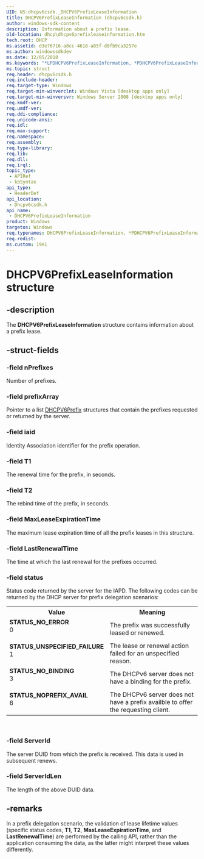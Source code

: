 ```yaml
---
UID: NS:dhcpv6csdk._DHCPV6PrefixLeaseInformation
title: DHCPV6PrefixLeaseInformation (dhcpv6csdk.h)
author: windows-sdk-content
description: Information about a prefix lease.
old-location: dhcp\dhcpv6prefixleaseinformation.htm
tech.root: DHCP
ms.assetid: d3e76716-a8cc-4618-a85f-d8fb9ca3257e
ms.author: windowssdkdev
ms.date: 12/05/2018
ms.keywords: "*LPDHCPV6PrefixLeaseInformation, *PDHCPV6PrefixLeaseInformation, DHCPV6PrefixLeaseInformation, DHCPV6PrefixLeaseInformation structure [DHCP], LPDHCPV6PrefixLeaseInformation, LPDHCPV6PrefixLeaseInformation structure pointer [DHCP], PDHCPV6PrefixLeaseInformation, PDHCPV6PrefixLeaseInformation structure pointer [DHCP], STATUS_NOPREFIX_AVAIL, STATUS_NO_BINDING, STATUS_NO_ERROR, STATUS_UNSPECIFIED_FAILURE, dhcp.dhcpv6prefixleaseinformation, dhcpv6csdk/DHCPV6PrefixLeaseInformation, dhcpv6csdk/LPDHCPV6PrefixLeaseInformation, dhcpv6csdk/PDHCPV6PrefixLeaseInformation"
ms.topic: struct
req.header: dhcpv6csdk.h
req.include-header: 
req.target-type: Windows
req.target-min-winverclnt: Windows Vista [desktop apps only]
req.target-min-winversvr: Windows Server 2008 [desktop apps only]
req.kmdf-ver: 
req.umdf-ver: 
req.ddi-compliance: 
req.unicode-ansi: 
req.idl: 
req.max-support: 
req.namespace: 
req.assembly: 
req.type-library: 
req.lib: 
req.dll: 
req.irql: 
topic_type:
 - APIRef
 - kbSyntax
api_type:
 - HeaderDef
api_location:
 - Dhcpv6csdk.h
api_name:
 - DHCPV6PrefixLeaseInformation
product: Windows
targetos: Windows
req.typenames: DHCPV6PrefixLeaseInformation, *PDHCPV6PrefixLeaseInformation, *LPDHCPV6PrefixLeaseInformation
req.redist: 
ms.custom: 19H1
---
```


# DHCPV6PrefixLeaseInformation structure


## -description


The <b>DHCPV6PrefixLeaseInformation</b> structure contains information about a prefix lease.


## -struct-fields




### -field nPrefixes

Number of prefixes.


### -field prefixArray

Pointer to a list <a href="https://docs.microsoft.com/previous-versions/windows/desktop/api/dhcpv6csdk/ns-dhcpv6csdk-_dhcpv6prefix">DHCPV6Prefix</a> structures that contain the prefixes requested or returned by the server.


### -field iaid

Identity Association identifier for the prefix operation.


### -field T1

The renewal time for the prefix, in seconds.


### -field T2

The rebind time of the prefix, in seconds.


### -field MaxLeaseExpirationTime

The maximum lease expiration time of all the prefix leases in this structure.


### -field LastRenewalTime

The time at which the last renewal for the prefixes occurred.


### -field status

Status code returned by the server for the IAPD. The following codes can be returned by the DHCP server for prefix delegation scenarios:

<table>
<tr>
<th>Value</th>
<th>Meaning</th>
</tr>
<tr>
<td width="40%"><a id="STATUS_NO_ERROR"></a><a id="status_no_error"></a><dl>
<dt><b>STATUS_NO_ERROR</b></dt>
<dt>0</dt>
</dl>
</td>
<td width="60%">
The prefix was successfully leased or renewed.

</td>
</tr>
<tr>
<td width="40%"><a id="STATUS_UNSPECIFIED_FAILURE"></a><a id="status_unspecified_failure"></a><dl>
<dt><b>STATUS_UNSPECIFIED_FAILURE</b></dt>
<dt>1</dt>
</dl>
</td>
<td width="60%">
The lease or renewal action failed for an unspecified reason.

</td>
</tr>
<tr>
<td width="40%"><a id="STATUS_NO_BINDING"></a><a id="status_no_binding"></a><dl>
<dt><b>STATUS_NO_BINDING</b></dt>
<dt>3</dt>
</dl>
</td>
<td width="60%">
The DHCPv6 server does not have a binding for the prefix.

</td>
</tr>
<tr>
<td width="40%"><a id="STATUS_NOPREFIX_AVAIL"></a><a id="status_noprefix_avail"></a><dl>
<dt><b>STATUS_NOPREFIX_AVAIL</b></dt>
<dt>6</dt>
</dl>
</td>
<td width="60%">
The DHCPv6 server does not have a prefix availble to offer the requesting client.

</td>
</tr>
</table>
 


### -field ServerId

The server DUID from which the prefix is received.  This data is used in subsequent renews.


### -field ServerIdLen

The length of the above DUID data.


## -remarks



In a prefix delegation scenario, the validation of lease lifetime values (specific status codes, <b>T1</b>, <b>T2</b>, <b>MaxLeaseExpirationTime</b>, and <b>LastRenewalTime</b>) are performed by the calling API, rather than the application consuming the data, as the latter might interpret these values differently.



